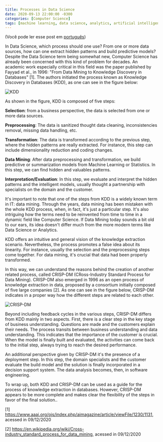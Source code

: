 ```yaml
---
title: Processes in Data Science
date: 2020-09-13 22:00:00 -0300
categories: [Computer Science]
tags: [machine learning, data science, analytics, artificial intelligence, english]     
---
```


(Você pode ler esse post em [português](/posts/en_ProcessesDataScience))

In Data Science, which process should one use? From one or more data sources, how can one extract hidden patterns and build predictive models? Despite the Data Science term being somewhat new, Computer Science has already been concerned with this kind of problem for decades. An academic work especially critical in this field was the paper published by Fayyad et al., in 1996: "From Data Mining to Knowledge Discovery in Databases" [1]. The authors initiated the process known as Knowledge Discovery in Databases (KDD), as one can see in the figure below:

![KDD](../../assets/img/posts/kdd.png)

As shown in the figure, KDD is composed of five steps:

**Selection**: from a business perspective, the data is selected from one or more data sources.

**Preprocessing**: The data is sanitized thought data cleaning, inconsistencies removal, missing data handling, etc.

**Transformation**: The data is transformed according to the previous step, where the hidden patterns are really extracted. For instance, this step can include dimensionality reduction and coding changes.

**Data Mining**: After data preprocessing and transformation, we build predictive or summarization models from Machine Learning or Statistics. In this step, we can find hidden and valuables patterns.

**Interpretation/Evaluation**: In this step, we evaluate and interpret the hidden patterns and the intelligent models, usually thought a partnership with specialists on the domain and the customer.

It's important to note that one of the steps from KDD is a widely known term in IT: data mining. Through the years, data mining has been mistaken with the whole KDD process, when, in fact, it's just a particular step. It's also intriguing how the terms need to be reinvented from time to time in a dynamic field like Computer Science. If Data Mining today sounds a bit old to our ears, its idea doesn't differ much from the more modern terms like Data Science or Analytics.

KDD offers an intuitive and general vision of the knowledge extraction scenario. Nevertheless, the process promotes a false idea about its linearity. For instance, usually the selection and the preprocessing steps come together. For data mining, it's crucial that data had been properly transformed.

In this way, we can understand the reasons behind the creation of another related process, called CRISP-DM (CRoss-Industry Standard Process for Data Mining). CRISP-DM also emerged in 1996 as an open process of knowledge extraction in data, proposed by a consortium initially composed of five large companies [2]. As one can see in the figure below, CRISP-DM indicates in a proper way how the different steps are related to each other.

![CRISP-DM](../../assets/img/posts/crispdm.png)

Beyond including feedback cycles in the various steps, CRISP-DM differs from KDD mainly in two aspects. First, there is a clear step in the key stage of business understanding. Questions are made and the customers explain their needs. The process transits between business understanding and data understanding. This indicates that the importance of the customer is crucial. When the model is finally built and evaluated, the activities can come back to the initial step, always trying to reach the desired performance.

An additional perspective given by CRISP-DM it's the presence of a deployment step. In this step, the domain specialists and the customer evaluate the build model and the solution is finally incorporated in a decision support system. The data analysis becomes, then, in software engineering.

To wrap up, both KDD and CRISP-DM can be used as a guide for the process of knowledge extraction in databases. However, CRISP-DM appears to be more complete and makes clear the flexibility of the steps in favor of the final solution..

[1] https://www.aaai.org/ojs/index.php/aimagazine/article/viewFile/1230/1131, acessed in 09/12/2020

[2] https://en.wikipedia.org/wiki/Cross-industry_standard_process_for_data_mining, acessed in 09/12/2020
